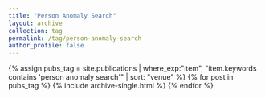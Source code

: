 ```yaml
---
title: "Person Anomaly Search"
layout: archive
collection: tag
permalink: /tag/person-anomaly-search
author_profile: false
---
```


{% assign pubs_tag = site.publications | where_exp:"item", "item.keywords contains 'person anomaly search'" | sort: "venue" %}
{% for post in pubs_tag %}
  {% include archive-single.html %}
{% endfor %}